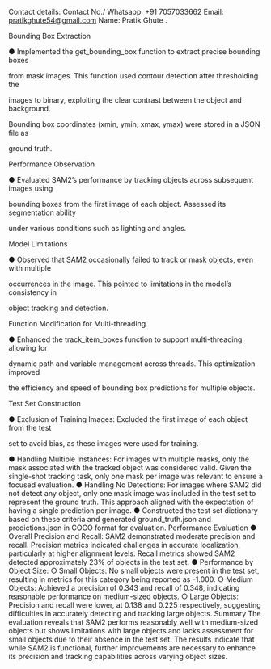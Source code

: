 Contact details:
Contact No./ Whatsapp: +91 7057033662
Email: pratikghute54@gmail.com
Name: Pratik Ghute .

Bounding Box Extraction

● Implemented the get_bounding_box function to extract precise bounding boxes

from mask images. This function used contour detection after thresholding the

images to binary, exploiting the clear contrast between the object and background.

Bounding box coordinates (xmin, ymin, xmax, ymax) were stored in a JSON file as

ground truth.

Performance Observation

● Evaluated SAM2’s performance by tracking objects across subsequent images using

bounding boxes from the first image of each object. Assessed its segmentation ability

under various conditions such as lighting and angles.

Model Limitations

● Observed that SAM2 occasionally failed to track or mask objects, even with multiple

occurrences in the image. This pointed to limitations in the model’s consistency in

object tracking and detection.

Function Modification for Multi-threading

● Enhanced the track_item_boxes function to support multi-threading, allowing for

dynamic path and variable management across threads. This optimization improved

the efficiency and speed of bounding box predictions for multiple objects.

Test Set Construction

● Exclusion of Training Images: Excluded the first image of each object from the test

set to avoid bias, as these images were used for training.

● Handling Multiple Instances: For images with multiple masks, only the mask
associated with the tracked object was considered valid. Given the single-shot
tracking task, only one mask per image was relevant to ensure a focused evaluation.
● Handling No Detections: For images where SAM2 did not detect any object, only
one mask image was included in the test set to represent the ground truth. This
approach aligned with the expectation of having a single prediction per image.
● Constructed the test set dictionary based on these criteria and generated
ground_truth.json and predictions.json in COCO format for evaluation.
Performance Evaluation
● Overall Precision and Recall: SAM2 demonstrated moderate precision and recall.
Precision metrics indicated challenges in accurate localization, particularly at higher
alignment levels. Recall metrics showed SAM2 detected approximately 23% of
objects in the test set.
● Performance by Object Size:
○ Small Objects: No small objects were present in the test set, resulting in
metrics for this category being reported as -1.000.
○ Medium Objects: Achieved a precision of 0.343 and recall of 0.348,
indicating reasonable performance on medium-sized objects.
○ Large Objects: Precision and recall were lower, at 0.138 and 0.225
respectively, suggesting difficulties in accurately detecting and tracking large
objects.
Summary
The evaluation reveals that SAM2 performs reasonably well with medium-sized objects but
shows limitations with large objects and lacks assessment for small objects due to their
absence in the test set. The results indicate that while SAM2 is functional, further
improvements are necessary to enhance its precision and tracking capabilities across
varying object sizes.
